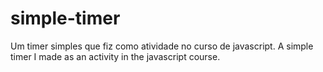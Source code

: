 # simple-timer
Um timer simples que fiz como atividade no curso de javascript.
A simple timer I made as an activity in the javascript course.

